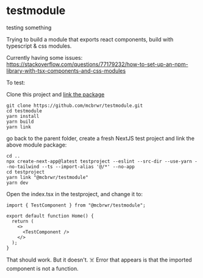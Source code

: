 # testmodule

testing something

Trying to build a module that exports react components, build with typescript & css modules.

Currently having some issues: https://stackoverflow.com/questions/77179232/how-to-set-up-an-npm-library-with-tsx-components-and-css-modules

To test:

Clone this project and [link the package](https://classic.yarnpkg.com/lang/en/docs/cli/link/)

```
git clone https://github.com/mcbrwr/testmodule.git
cd testmodule
yarn install
yarn build
yarn link
```

go back to the parent folder, create a fresh NextJS test project and link the above module package:

```
cd ..
npx create-next-app@latest testproject --eslint --src-dir --use-yarn --no-tailwind --ts --import-alias '@/*' --no-app
cd testproject
yarn link "@mcbrwr/testmodule"
yarn dev
```

Open the index.tsx in the testproject, and change it to:

```
import { TestComponent } from "@mcbrwr/testmodule";

export default function Home() {
  return (
    <>
      <TestComponent />
    </>
  );
}
```

That should work. But it doesn't. ☠️
Error that appears is that the imported component is not a function.
